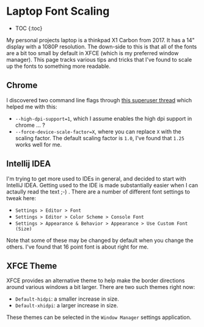 # Laptop Font Scaling

* TOC
{:toc}

My personal projects laptop is a thinkpad X1 Carbon from 2017.  It has a 14" display with a 1080P resolution.  The down-side to this is that all of the fonts are a bit too small by default in XFCE (which is my preferred window manager).  This page tracks various tips and tricks that I've found to scale up the fonts to something more readable.

## Chrome

I discovered two command line flags through [this superuser thread](https://superuser.com/questions/1116767/chrome-ui-size-zoom-levels-in-ubuntu-16-04) which helped me with this:

* `--high-dpi-support=1`, which I assume enables the high dpi support in chrome ... ?
* `--force-device-scale-factor=X`, where you can replace `X` with the scaling factor.  The default scaling factor is `1.0`, I've found that `1.25` works well for me.

## Intellij IDEA

I'm trying to get more used to IDEs in general, and decided to start with IntelliJ IDEA.  Getting used to the IDE is made substantially easier when I can actaully read the text ;-) .  There are a number of different font settings to tweak here:

* `Settings > Editor > Font`
* `Settings > Editor > Color Scheme > Console Font`
* `Settings > Appearance & Behavior > Appearance > Use Custom Font (Size)`

Note that some of these may be changed by default when you change the others.  I've found that 16 point font is about right for me.

## XFCE Theme

XFCE provides an alternative theme to help make the border directions around various windows a bit larger.  There are two such themes right now:

* `Default-hidpi`: a smaller increase in size.
* `Default-xhidpi`: a larger increase in size.

These themes can be selected in the `Window Manager` settings application.
